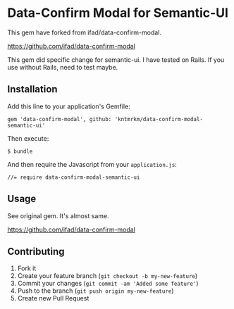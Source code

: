 # Data-Confirm Modal for Semantic-UI

This gem have forked from ifad/data-confirm-modal.

https://github.com/ifad/data-confirm-modal

This gem did specific change for semantic-ui.
I have tested on Rails. If you use without Rails, need to test maybe.

## Installation

Add this line to your application's Gemfile:

    gem 'data-confirm-modal', github: 'kntmrkm/data-confirm-modal-semantic-ui'

Then execute:

    $ bundle

And then require the Javascript from your `application.js`:

    //= require data-confirm-modal-semantic-ui

## Usage

See original gem. It's almost same.

https://github.com/ifad/data-confirm-modal


## Contributing

1. Fork it
2. Create your feature branch (`git checkout -b my-new-feature`)
3. Commit your changes (`git commit -am 'Added some feature'`)
4. Push to the branch (`git push origin my-new-feature`)
5. Create new Pull Request
